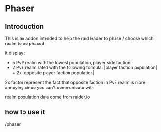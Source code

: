 # Phaser
## Introduction

This is an addon intended to help the raid leader to phase / choose which realm to be phased

it display :
* 5 PvP realm with the lowest population, player side faction
* 2 PvE realm rated with the following formula: |player faction population| + 2x |opposite player faction population|

2x factor represent the fact that opposite faction in PvE realm is more annoying since you can't communicate with

realm population data come from [raider.io](https://raider.io)


## how to use it

/phaser
